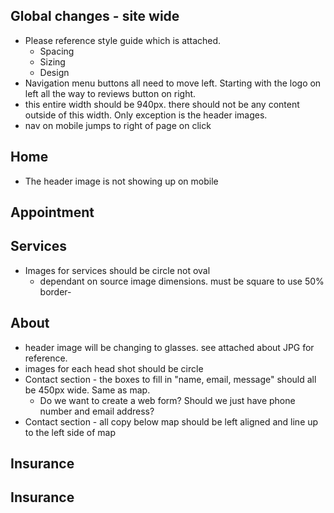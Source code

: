 Global changes - site wide
--------------------------
* Please reference style guide which is attached. 
	* Spacing
	* Sizing
	* Design
* Navigation menu buttons all need to move left. Starting with the logo on left all the way to reviews button on right. 
* this entire width should be 940px. there should not be any content outside of this width. Only exception is the header images.
* nav on mobile jumps to right of page on click

Home
----
* The header image is not showing up on mobile 

Appointment
-----------

Services
--------
* Images for services should be circle not oval
	* dependant on source image dimensions. must be square to use 50% border-

About
-----
* header image will be changing to glasses. see attached about JPG for reference.
* images for each head shot should be circle
* Contact section - the boxes to fill in "name, email, message" should all be 450px wide. Same as map.
	* Do we want to create a web form? Should we just have phone number and email address?
* Contact section - all copy below map should be left aligned and line up to the left side of map

Insurance
---------

Insurance
---------
